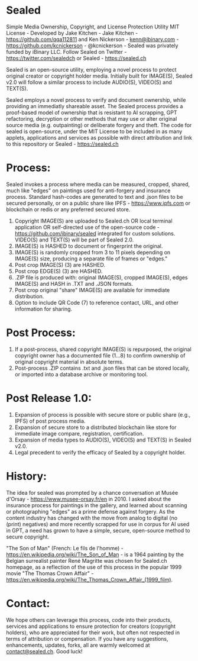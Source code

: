 # Sealed
Simple Media Ownership, Copyright, and License Protection Utility
MIT License - Developed by Jake Kitchen - Jake Kitchen - https://github.com/qqa112811 and Ken Nickerson - kenn@ibinary.com - https://github.com/kcnickerson - @kcnickerson - Sealed was privately funded by iBinary LLC. Follow Sealed on Twitter - https://twitter.com/sealedch or Sealed - https://sealed.ch

Sealed is an open-source utility, employing a novel process to protect original creator or copyright holder media. Initially built for IMAGE(S), Sealed v2.0 will follow a similar process to include AUDIO(S), VIDEO(S) and TEXT(S).

Sealed employs a novel process to verify and document ownership, while providing an immediatly shareable asset. The Sealed process provides a proof-based model of ownership that is resistant to AI scrapping, GPT refactoring, decryption or other methods that may use or alter original source media (e.g. outpainting) or deliberate forgery and theft.
The code for sealed is open-source, under the MIT License to be included in as many applets, applications and services as possible with direct attribution and link to this repository or Sealed - https://sealed.ch
# Process:
Sealed invokes a process where media can be measured, cropped, shared, much like "edges" on paintings used for anti-forgery and insurance process. Standard hash-codes are generated to text and .json files to be secured personally, or on a public share like IPFS - https://www.ipfs.com or blockchain or redis or any preferred secured store.

1. Copyright IMAGE(S) are uploaded to Sealed.ch OR local terminal application OR self-directed use of the open-source code - https://github.com/ibinary/sealed integrated for custom solutions. VIDEO(S) and TEXT(S) will be part of Sealed 2.0.
2. IMAGE(S) is HASHED to document or fingerprint the original.
3. IMAGE(S) is randomly cropped from 3 to 11 pixels depending on IMAGE(S) size, producing a separate file of frames or "edges."
4. Post crop IMAGE(S) (3) are HASHED.
5. Post crop EDGE(S) (3) are HASHED.
6. .ZIP file is produced with: original IMAGE(S), cropped IMAGE(S), edges IMAGE(S) and HASH in .TXT and .JSON formats.
7. Post crop original "share" IMAGE(S) are available for immediate distribution.
8. Option to include QR Code (7) to reference contact, URL, and other information for sharing.
# Post Process:
1. If a post-process, shared copyright IMAGE(S) is repurposed, the original copyright owner has a documented file (1…8) to confirm ownership of original copyright material in absolute terms.
2. Post-process .ZIP contains .txt and .json files that can be stored locally, or imported into a database archive or monitoring tool.
# Post Release 1.0:
1. Expansion of process is possible with secure store or public share (e.g., IPFS) of post process media.
2. Expansion of secure store to a distributed blockchain like store for immediate image compare, registration, certification.
3. Expansion of media types to AUDIO(S), VIDEO(S) and TEXT(S) in Sealed v2.0.
4. Legal precedent to verify the efficacy of Sealed by a copyright holder.
# History:
The idea for sealed was prompted by a chance conversation at Musée d'Orsay - https://www.musee-orsay.fr/en in 2010. I asked about the insurance process for paintings in the gallery, and learned about scanning or photographing "edges" as a prime defense against forgery. As the content industry has changed with the move from analog to digital (no (print) negatives) and more recently scrapped for use in corpus for AI used in GPT, a need has grown to have a simple, secure, open-source method to secure copyright.

"The Son of Man" (French: Le fils de l'homme) - https://en.wikipedia.org/wiki/The_Son_of_Man - is a 1964 painting by the Belgian surrealist painter René Magritte was chosen for Sealed.ch homepage, as a reflection of the use of this process in the popular 1999 movie "The Thomas Crown Affair" - https://en.wikipedia.org/wiki/The_Thomas_Crown_Affair_(1999_film).
# Contact:
We hope others can leverage this process, code into their products, services and applications to ensure protection for creators (copyright holders), who are appreciated for their work, but often not respected in terms of attribution or compensation. If you have any suggestions, enhancements, updates, forks, all are warmly welcomed at contact@sealed.ch. Good luck!
